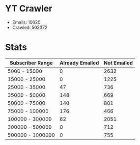 # YT Crawler
- Emails: 10620
- Crawled: 502372

# Stats
| Subscriber Range  | Already Emailed | Not Emailed |
|-------|-------|-------|
| 5000 - 15000 | 0 | 2632 |
| 15000 - 25000 | 0 | 1225 |
| 25000 - 35000 | 47 | 736 |
| 35000 - 50000 | 148 | 669 |
| 50000 - 75000 | 140 | 801 |
| 75000 - 100000 | 176 | 466 |
| 100000 - 300000 | 62 | 2051 |
| 300000 - 500000 | 0 | 712 |
| 500000 - 1000000 | 0 | 755 |
